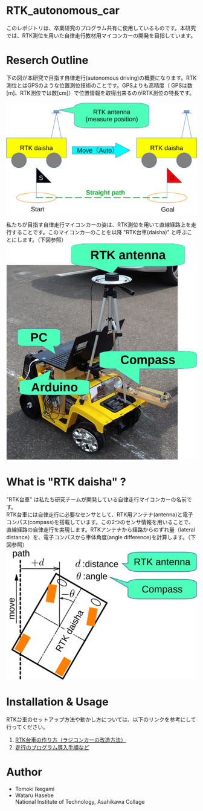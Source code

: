 # RTK_autonomous_car
このレポジトリは、卒業研究のプログラム共有に使用しているものです。本研究では、RTK測位を用いた自律走行教材用マイコンカーの開発を目指しています。

# Reserch Outline
下の図が本研究で目指す自律走行(autonomous driving)の概要になります。RTK測位とはGPSのような位置測位技術のことです。GPSよりも高精度（ GPSは数[m]、RTK測位では数[cm]）で位置情報を取得出来るのがRTK測位の特長です。<br><br> 
![reserch_outline](./images/reserch_outline.png)

私たちが目指す自律走行マイコンカーの姿は、RTK測位を用いて直線経路上を走行することです。このマイコンカーのことを以降 "RTK台車(daisha)" と呼ぶことにします。（下図参照）
![reserch_outline](./images/RTK_daisha.png)

# What is "RTK daisha" ?
"RTK台車" は私たち研究チームが開発している自律走行マイコンカーの名前です。<br>
RTK台車には自律走行に必要なセンサとして、RTK用アンテナ(antenna)と電子コンパス(compass)を搭載しています。この2つのセンサ情報を用いることで、直線経路の自律走行を実現します。RTKアンテナから経路からのずれ量（lateral distance）を、電子コンパスから車体角度(angle difference)を計算します。（下図参照）
![reserch_outline](./images/what_is_distance_and_angle.png)

# Installation & Usage
RTK台車のセットアップ方法や動かし方については、以下のリンクを参考にして行ってください。

1. [RTK台車の作り方（ラジコンカーの改造方法）](https://asahikawa-nct.ac.jp/ts/systems/okashiwa/rtk_cart/)
2. [走行のプログラム導入手順など](http://onshape.thick.jp/onshape/108/)

# Author
* Tomoki Ikegami
* Wataru Hasebe <br>
National Institute of Technology, Asahikawa Collage
